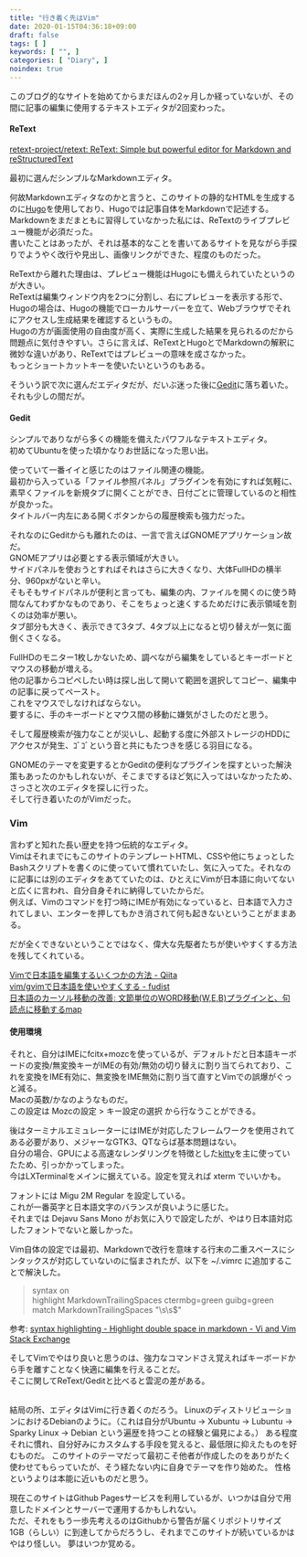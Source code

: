 ```yaml
---
title: "行き着く先はVim"
date: 2020-01-15T04:36:18+09:00
draft: false
tags: [ ]
keywords: [ "", ]
categories: [ "Diary", ]
noindex: true
---
```


このブログ的なサイトを始めてからまだほんの2ヶ月しか経っていないが、その間に記事の編集に使用するテキストエディタが2回変わった。  

#### ReText
[retext-project/retext: ReText: Simple but powerful editor for Markdown and reStructuredText](https://github.com/retext-project/retext)  

最初に選んだシンプルなMarkdownエディタ。  

何故Markdownエディタなのかと言うと、このサイトの静的なHTMLを生成するのに[Hugo](https://gohugo.io)を使用しており、Hugoでは記事自体をMarkdownで記述する。  
Markdownをまだまともに習得していなかった私には、ReTextのライブプレビュー機能が必須だった。  
書いたことはあったが、それは基本的なことを書いてあるサイトを見ながら手探りでようやく改行や見出し、画像リンクができた、程度のものだった。  

ReTextから離れた理由は、プレビュー機能はHugoにも備えられていたというのが大きい。  
ReTextは編集ウィンドウ内を2つに分割し、右にプレビューを表示する形で、Hugoの場合は、Hugoの機能でローカルサーバーを立て、Webブラウザでそれにアクセスし生成結果を確認するというもの。  
Hugoの方が画面使用の自由度が高く、実際に生成した結果を見られるのだから問題点に気付きやすい。さらに言えば、ReTextとHugoとでMarkdownの解釈に微妙な違いがあり、ReTextではプレビューの意味を成さなかった。  
もっとショートカットキーを使いたいというのもある。  

そういう訳で次に選んだエディタだが、だいぶ迷った後に[Gedit](https://wiki.gnome.org/Apps/Gedit)に落ち着いた。  
それも少しの間だが。  

#### Gedit
シンプルでありながら多くの機能を備えたパワフルなテキストエディタ。  
初めてUbuntuを使った頃かなりお世話になった思い出。  

使っていて一番イイと感じたのはファイル関連の機能。  
最初から入っている「ファイル参照パネル」プラグインを有効にすれば気軽に、素早くファイルを新規タブに開くことができ、日付ごとに管理しているのと相性が良かった。  
タイトルバー内左にある開くボタンからの履歴検索も強力だった。  

それなのにGeditからも離れたのは、一言で言えばGNOMEアプリケーション故だ。  
GNOMEアプリは必要とする表示領域が大きい。  
サイドパネルを使おうとすればそれはさらに大きくなり、大体FullHDの横半分、960pxがないと辛い。  
そもそもサイドパネルが便利と言っても、編集の内、ファイルを開くのに使う時間なんてわずかなものであり、そこをちょっと速くするためだけに表示領域を割くのは効率が悪い。  
タブ部分も大きく、表示できて3タブ、4タブ以上になると切り替えが一気に面倒くさくなる。  

FullHDのモニター1枚しかないため、調べながら編集をしているとキーボードとマウスの移動が増える。  
他の記事からコピペしたい時は探し出して開いて範囲を選択してコピー、編集中の記事に戻ってペースト。  
これをマウスでしなければならない。  
要するに、手のキーボードとマウス間の移動に嫌気がさしたのだと思う。  

そして履歴検索が強力なことが災いし、起動する度に外部ストレージのHDDにアクセスが発生、ｺﾞｺﾞという音と共にもたつきを感じる羽目になる。  

GNOMEのテーマを変更するとかGeditの便利なプラグインを探すといった解決策もあったのかもしれないが、そこまでするほど気に入ってはいなかったため、さっさと次のエディタを探しに行った。  
そして行き着いたのがVimだった。  

### Vim
言わずと知れた長い歴史を持つ伝統的なエディタ。  
VimはそれまでにもこのサイトのテンプレートHTML、CSSや他にちょっとしたBashスクリプトを書くのに使っていて慣れていたし、気に入ってた。それなのに記事には別のエディタをあてていたのは、ひとえにVimが日本語に向いてないと広くに言われ、自分自身それに納得していたからだ。  
例えば、Vimのコマンドを打つ時にIMEが有効になっていると、日本語で入力されてしまい、エンターを押してもかき消されて何も起きないということがままある。  

だが全くできないということではなく、偉大な先駆者たちが使いやすくする方法を残してくれている。  

[Vimで日本語を編集するいくつかの方法 - Qiita](https://qiita.com/murashitas/items/f2be0dda2a4498cb7985)  
[vim/gvimで日本語を使いやすくする - fudist](https://sites.google.com/site/fudist/Home/vim-nihongo-ban/vim-japanese)  
[日本語のカーソル移動の改善: 文節単位のWORD移動(W,E,B)プラグインと、句読点に移動するmap](https://gist.github.com/deton/5138905)  

#### 使用環境
それと、自分はIMEにfcitx+mozcを使っているが、デフォルトだと日本語キーボードの変換/無変換キーがIMEの有効/無効の切り替えに割り当てられており、これを変換をIME有効に、無変換をIME無効に割り当て直すとVimでの誤爆がぐっと減る。  
Macの英数/かなのようなものだ。  
この設定は Mozcの設定 > キー設定の選択 から行なうことができる。  

後はターミナルエミュレーターにはIMEが対応したフレームワークを使用されてある必要があり、メジャーなGTK3、QTならば基本問題はない。  
自分の場合、GPUによる高速なレンダリングを特徴とした[kitty](https://sw.kovidgoyal.net/kitty/)を主に使っていたため、引っかかってしまった。  
今はLXTerminalをメインに据えている。<span class="hide">設定を覚えれば xterm でいいかも。</span>  

フォントには Migu 2M Regular を設定している。  
これが一番英字と日本語文字のバランスが良いように感じた。  
それまでは Dejavu Sans Mono がお気に入りで設定したが、やはり日本語対応したフォントでないと厳しかった。  

Vim自体の設定では最初、Markdownで改行を意味する行末の二重スペースにシンタックスが対応していないのに悩まされたが、以下を ~/.vimrc に追加することで解決した。  

 > syntax on  
highlight MarkdownTrailingSpaces ctermbg=green guibg=green  
match MarkdownTrailingSpaces "\s\s$"

参考: [syntax highlighting - Highlight double space in markdown - Vi and Vim Stack Exchange](https://vi.stackexchange.com/questions/3539/highlight-double-space-in-markdown)  

そしてVimでやはり良いと思うのは、強力なコマンドさえ覚えればキーボードから手を離すことなく快適に編集を行えることだ。  
そこに関してReText/Geditと比べると雲泥の差がある。  

<br>
結局の所、エディタはVimに行き着くのだろう。  
LinuxのディストリビューションにおけるDebianのように。（これは自分がUbuntu -> Xubuntu -> Lubuntu -> Sparky Linux -> Debian という遍歴を持つことの経験と偏見による。）  
ある程度それに慣れ、自分好みにカスタムする手段を覚えると、最低限に抑えたものを好むものだ。  
このサイトのテーマだって最初こそ他者が作成したのをありがたく使わせてもらっていたが、そう経たない内に自身でテーマを作り始めた。  
性格というよりは本能に近いものだと思う。  

現在このサイトはGithub Pagesサービスを利用しているが、いつかは自分で用意したドメインとサーバーで運用するかもしれない。  
ただ、それをもう一歩先考えるのはGithubから警告が届くリポジトリサイズ 1GB（らしい）に到達してからだろうし、それまでこのサイトが続いているかはやはり怪しい。
<span class="hide">夢はいつか覚める。</span>
